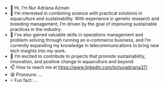 - 👋 Hi, I’m Nur Adriana Azman
- 👀 I’m interested in combining science with practical solutions in aquaculture and sustainability. With experience in genetic research and breeding management, I’m driven by the goal of improving sustainable practices in the industry.
- 🌱 I’ve also gained valuable skills in operations management and problem-solving through running an e-commerce business, and I’m currently expanding my knowledge in telecommunications to bring new tech insights into my work.
- 💞️ I’m excited to contribute to projects that promote sustainability, innovation, and positive change in aquaculture and beyond.
- 📫 How to reach me at https://www.linkedin.com/in/nuradriana37/ 
- 😄 Pronouns: ...
- ⚡ Fun fact: ...

<!---
nuradrianaazman/nuradrianaazman is a ✨ special ✨ repository because its `README.md` (this file) appears on your GitHub profile.
You can click the Preview link to take a look at your changes.
--->
